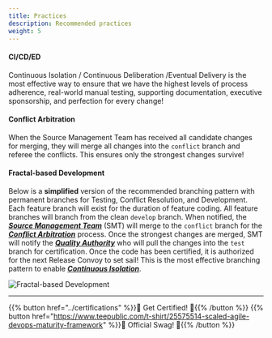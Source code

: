 ```yaml
---
title: Practices
description: Recommended practices
weight: 5
---
```


#### CI/CD/ED

Continuous Isolation / Continuous Deliberation /Eventual Delivery is the most effective way to ensure that we have the highest levels of process adherence, real-world manual testing, supporting documentation, executive sponsorship, and perfection for every change!

#### Conflict Arbitration

When the Source Management Team has received all candidate changes for merging, they will merge all changes into the `conflict` branch and referee the conflicts. This ensures only the strongest changes survive!

#### Fractal-based Development

Below is a **simplified** version of the recommended branching pattern with permanent branches for Testing, Conflict Resolution, and Development. Each feature branch will exist for the duration of feature coding. All feature branches will branch from the clean `develop` branch. When notified, the *[**Source Management Team**](../organization/#source-management-team)* (SMT) will merge to the `conflict` branch for the *[**Conflict Arbitration**](#conflict-arbitration)* process. Once the strongest changes are merged, SMT will notify the *[**Quality Authority**](../organization/#quality-authority)* who will pull the changes into the `test` branch for certification. Once the code has been certified, it is authorized for the next Release Convoy to set sail! This is the most effective branching pattern to enable *[**Continuous Isolation**](https://continuousisolation.com/)*.

![**Fractal-based Development**](../images/fractal-based-development.png)

---

{{% button href="../certifications" %}}🏅 Get Certified! 🏅{{% /button %}}
{{% button href="https://www.teepublic.com/t-shirt/25575514-scaled-agile-devops-maturity-framework" %}}💸 Official Swag! 💸{{% /button %}}